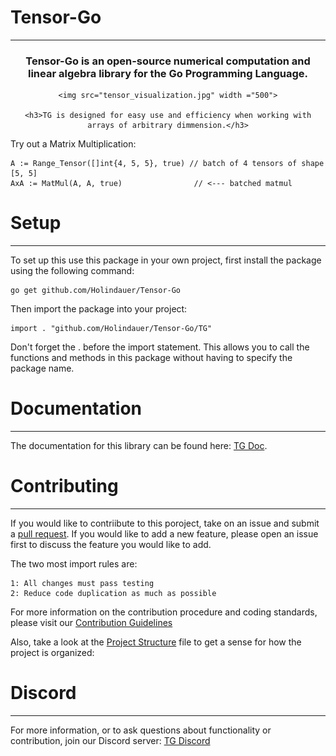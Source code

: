 # Tensor-Go 





-----------------------------------------------------------------------------------------------------
<center>
    <h3>Tensor-Go is an open-source numerical computation and linear algebra library for the Go Programming Language.</h3>
    
    <img src="tensor_visualization.jpg" width ="500">

    <h3>TG is designed for easy use and efficiency when working with arrays of arbitrary dimmension.</h3>
</center>


Try out a Matrix Multiplication:

    A := Range_Tensor([]int{4, 5, 5}, true) // batch of 4 tensors of shape [5, 5]
    AxA := MatMul(A, A, true)                // <--- batched matmul 
# Setup
-----------------------------------------------------------------------------------------------------

To set up this use this package in your own project, first install the package using the following command:

    go get github.com/Holindauer/Tensor-Go

Then import the package into your project:

    import . "github.com/Holindauer/Tensor-Go/TG"

Don't forget the . before the import statement. This allows you to call the functions and methods in this package without having to specify the package name.

# Documentation
-----------------------------------------------------------------------------------------------------


The documentation for this library can be found here: [TG Doc](documentation.md).


# Contributing
-----------------------------------------------------------------------------------------------------


If you would like to contriibute to this poroject, take on an issue and submit a [pull request](pull_request_template.md). If you would like to add a new feature, please open an issue first to discuss the feature you would like to add. 

The two most import rules are: 

    1: All changes must pass testing 
    2: Reduce code duplication as much as possible


For more information on the contribution procedure and coding standards, please visit our [Contribution Guidelines](CONTRIBUTING.md) 

Also, take a look at the [Project Structure](project_structure.md) file to get a sense for how the project is organized: 

# Discord
-----------------------------------------------------------------------------------------------------
For more information, or to ask questions about functionality or contribution, join our Discord server: [TG Discord](https://discord.gg/mEy8F49Szu)



